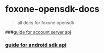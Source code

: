 # foxone-opensdk-docs
> all docs for foxone opensdk 

###[guide for account server api](account_server_api.md)

### [guide for android sdk api](https://github.com/fox-one/foxone-opensdk-docs/blob/master/README.md)